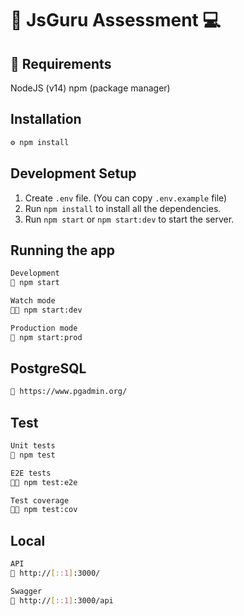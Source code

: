 # 🤖 JsGuru Assessment 💻

## 🧰 Requirements

NodeJS (v14)
npm (package manager)

## Installation

```bash
⚙️ npm install
```

## Development Setup

1. Create `.env` file. (You can copy `.env.example` file)
2. Run `npm install` to install all the dependencies.
3. Run `npm start` or `npm start:dev` to start the server.

## Running the app

```bash
Development
👷 npm start

Watch mode
🧑‍🏭 npm start:dev

Production mode
🚀 npm start:prod
```

## PostgreSQL

```bash
💾 https://www.pgadmin.org/
```
## Test

```bash
Unit tests
🧪 npm test

E2E tests
👩‍🔬 npm test:e2e

Test coverage
🧑‍🔬 npm test:cov
```
## Local

```bash
API
🔗 http://[::1]:3000/

Swagger
🔗 http://[::1]:3000/api
```
